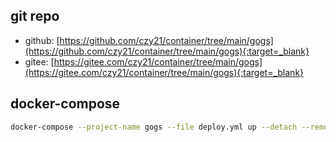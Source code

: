 ## git repo
  - github: [https://github.com/czy21/container/tree/main/gogs](https://github.com/czy21/container/tree/main/gogs){:target=_blank}
  - gitee: [https://gitee.com/czy21/container/tree/main/gogs](https://gitee.com/czy21/container/tree/main/gogs){:target=_blank}
## docker-compose
```bash
docker-compose --project-name gogs --file deploy.yml up --detach --remove-orphans
```